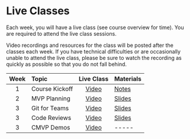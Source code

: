 # Live Classes

Each week, you will have a live class (see course overview for time). You are
required to attend the live class sessions.  

Video recordings and resources for the class will be posted after the classes
each week. If you have technical difficulties or are occasionally unable to
attend the live class, please be sure to watch the recording as quickly as
possible so that you do not fall behind.  



| Week | Topic|Live Class| Materials|
|:----:|:-----|:--------:|:---------|
| 1 | Course Kickoff | [Video][w1-video] | [Notes][w1-notes] | 
| 2 | MVP Planning | [Video][w2-video] | [Slides][w2-notes] |
| 3 | Git for Teams | [Video][w3-video] | [Slides][w3-notes] |
| 3 | Code Reviews | [Video][w4-video] | [Slides][w4-notes] |
| 3 | CMVP Demos | [Video][w5-video] | ----- |

[w1-notes]: https://docs.google.com/document/d/1rZGsKA0543N-qkIgXHRJVmXBbmI4qWXtF1tEcN-ZebU/edit?usp=sharing
[w1-video]: https://youtu.be/6M2HYQ_ZvkM
[w2-notes]: https://docs.google.com/presentation/d/1b8J1iVjgUdraeUexLWxuBLRjkrunMSyfVB71eOV9fWg/edit?usp=sharing
[w2-video]: https://youtu.be/StWtwMJUHqk
[w3-notes]: https://docs.google.com/presentation/d/1w65QTWrroXLRCUY8mD7-PuDt4bkxYiNOMIjb9Levi98/edit?usp=sharing
[w3-video]: https://youtu.be/n6vFhpiBVWU

[w4-notes]: https://docs.google.com/presentation/d/1G7IzyGHd815jkpX6lQnVAlUk5ChMqidhsbCQeqA1VqQ/edit?usp=sharing
[w4-video]: https://youtu.be/6RTyLfA05d8
[w5-video]: https://youtu.be/b296kTIjeLA